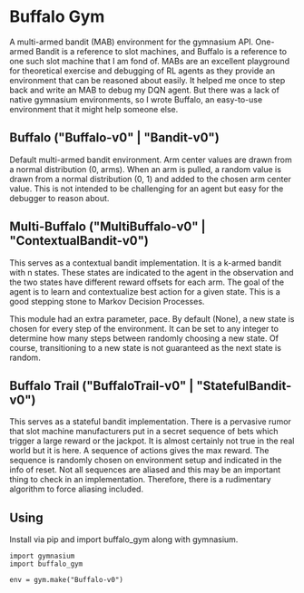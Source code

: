 # Buffalo Gym

A multi-armed bandit (MAB) environment for the gymnasium API.
One-armed Bandit is a reference to slot machines, and Buffalo 
is a reference to one such slot machine that I am fond 
of.  MABs are an excellent playground for theoretical exercise and 
debugging of RL agents as they provide an environment that 
can be reasoned about easily.  It helped me once to step back 
and write an MAB to debug my DQN agent.  But there was a lack 
of native gymnasium environments, so I wrote Buffalo, an easy-to-use 
 environment that it might help someone else.

## Buffalo ("Buffalo-v0" | "Bandit-v0")

Default multi-armed bandit environment.  Arm center values 
are drawn from a normal distribution (0, arms).  When an 
arm is pulled, a random value is drawn from a normal 
distribution (0, 1) and added to the chosen arm center 
value.  This is not intended to be challenging for an agent but 
easy for the debugger to reason about.

## Multi-Buffalo ("MultiBuffalo-v0" | "ContextualBandit-v0")

This serves as a contextual bandit implementation.  It is a 
k-armed bandit with n states.  These states are indicated to 
the agent in the observation and the two states have different 
reward offsets for each arm.  The goal of the agent is to 
learn and contextualize best action for a given state.  This is 
a good stepping stone to Markov Decision Processes.

This module had an extra parameter, pace.  By default (None), a 
new state is chosen for every step of the environment.  It can 
be set to any integer to determine how many steps between randomly 
choosing a new state.  Of course, transitioning to a new state is 
not guaranteed as the next state is random.

## Buffalo Trail ("BuffaloTrail-v0" | "StatefulBandit-v0")

This serves as a stateful bandit implementation.  There is a 
pervasive rumor that slot machine manufacturers put in 
a secret sequence of bets which trigger a large reward or the 
jackpot.  It is almost certainly not true in the real world but 
it is here.  A sequence of actions gives the max reward.  The 
sequence is randomly chosen on environment setup and indicated 
in the info of reset.  Not all sequences are aliased and this 
may be an important thing to check in an implementation.  Therefore, 
there is a rudimentary algorithm to force aliasing included.

## Using

Install via pip and import buffalo_gym along with gymnasium.

```
import gymnasium  
import buffalo_gym

env = gym.make("Buffalo-v0")
```